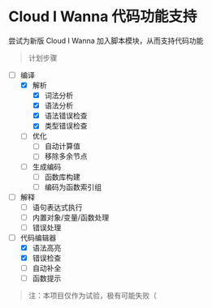 # Cloud I Wanna 代码功能支持
尝试为新版 Cloud I Wanna 加入脚本模块，从而支持代码功能

>计划步骤

- [ ] 编译
  - [x] 解析
    - [x] 词法分析
    - [x] 语法分析
    - [x] 语法错误检查
    - [x] 类型错误检查
  - [ ] 优化
    - [ ] 自动计算值
    - [ ] 移除多余节点
  - [ ] 生成编码
    - [ ] 函数库构建
    - [ ] 编码为函数索引组
- [ ] 解释
  - [ ] 语句表达式执行
  - [ ] 内置对象/变量/函数处理
  - [ ] 错误处理
- [ ] 代码编辑器
  - [x] 语法高亮
  - [x] 错误检查
  - [ ] 自动补全
  - [ ] 函数提示
  
>注：本项目仅作为试验，极有可能失败（
